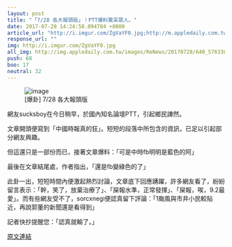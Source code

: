 ```yaml
---
layout: post
title: "「7/28 各大報頭版」！PTT爆料驚呆眾人。"
date: 2017-07-28 14:24:58.094784 +0800
article_url: "http://i.imgur.com/ZgVaYF0.jpg;http://m.appledaily.com.tw/realtimenews/article/politics/20170728/1170174;http://i.imgur.com/qHrPo4D.jpg"
response_url: ""
img: http://i.imgur.com/ZgVaYF0.jpg
all_img: http://img.appledaily.com.tw/images/ReNews/20170728/640_5763305283c667c44a885ddd7f68b154.jpg;http://i.imgur.com/qHrPo4D.jpg
push: 68
boo: 17
neutral: 32
---
```


<figure>
<img src="http://i.imgur.com/ZgVaYF0.jpg" alt="image">
<figcaption>
[爆卦] 7/28 各大報頭版
</figcaption>
</figure>



網友sucksboy在今日稍早，於國內知名論壇PTT，引起鄉民譁然。

文章開頭便寫到「中國時報真的狂」。短短的段落中所包含的資訊，已足以引起部分網友興趣。

但這還只是一部份而已，接著文章爆料：「可是中時fb明明是藍色的阿」

最後在文章結尾處，作者指出，「還是fb變綠色的了」

此卦一出，短短時間內便激起熱烈討論，文章底下回應踴躍，許多網友看了，紛紛留言表示：「幹，笑了，放棄治療了」、「屎報水準，正常發揮」、「屎報，唉，9.2最愛」。而有些網友受不了，sorcxnegi便認真留下評論：「1颱風與市井小民較貼近，再說郭董的新聞還是看得到」

記者快抄提醒您：「認真就輸了。」

<a href = "https://www.ptt.cc/bbs/Gossiping/M.1501201648.A.C85.html">原文連結</a>

